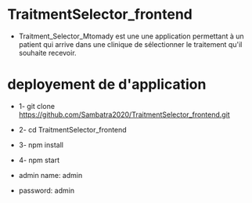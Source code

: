 # TraitmentSelector_frontend
* Traitment_Selector_Mtomady est une  une application permettant à un patient qui arrive dans une clinique de sélectionner le traitement qu'il souhaite recevoir.

# deployement de d'application

 * 1- git clone https://github.com/Sambatra2020/TraitmentSelector_frontend.git
 * 2- cd TraitmentSelector_frontend
 * 3- npm install
 * 4- npm start

* admin name: admin
* password: admin


